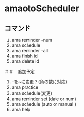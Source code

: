 # amaotoScheduler

## コマンド
1. ama reminder -num
2. ama schedule
3. ama reminder -all
4. ama finish id
5. ama delete id

＃＃　追加予定
1. -を~に変更？(負の数に対応)
2. ama practice
3. ama schedule(変更)
4. ama reminder set (date or num)
5. ama schedule (auto or manual )
6. ama help

